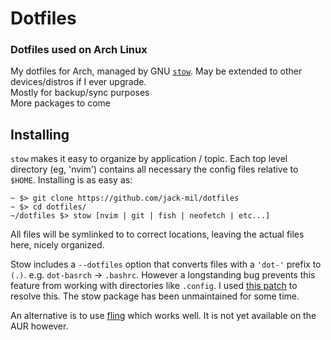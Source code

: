 # Dotfiles #
### Dotfiles used on Arch Linux ###

My dotfiles for Arch, managed by GNU [`stow`](https://www.gnu.org/software/stow/). May be extended to other devices/distros if I ever upgrade.  
Mostly for backup/sync purposes  
More packages to come  

## Installing 
`stow` makes it easy to organize by application / topic. Each top level directory (eg, 'nvim') contains all necessary the config files relative to `$HOME`. Installing is as easy as:
```
~ $> git clone https://github.com/jack-mil/dotfiles  
~ $> cd dotfiles/  
~/dotfiles $> stow [nvim | git | fish | neofetch | etc...]  
```

All files will be symlinked to to correct locations, leaving the actual files here, nicely organized.

Stow includes a `--dotfiles` option that converts files with a `'dot-'` prefix to `(.)`. e.g. `dot-basrch` -> `.bashrc`. However a longstanding bug prevents this feature from working with directories like `.config`. I used [this patch](https://aur.archlinux.org/packages/stow-dotfiles-git/) to resolve this. The stow package has been unmaintained for some time. 

An alternative is to use [fling](https://github.com/bbkane/fling) which works well. It is not yet available on the AUR however.
